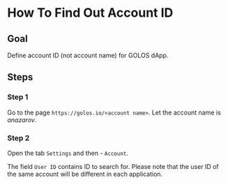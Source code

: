 # How To Find Out Account ID

## Goal
Define account ID (not account name) for GOLOS dApp.

## Steps
### Step 1
Go to the page `https://golos.io/<account name>`. Let the account name is *anazarov*.  

### Step 2
Open the tab `Settings` and then - `Account`.  

[](./images/user_id.png)

The field `User ID` contains ID to search for.
Please note that the user ID of the same account will be different in each application.


